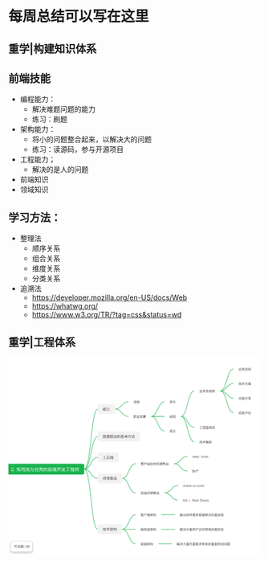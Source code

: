 # 每周总结可以写在这里

## 重学|构建知识体系
## 前端技能
* 编程能力：
    * 解决难题问题的能力
    * 练习：刷题
* 架构能力：
    * 将小的问题整合起来，以解决大的问题
    * 练习：读源码，参与开源项目
* 工程能力；
    * 解决的是人的问题
* 前端知识
* 领域知识

## 学习方法：
* 整理法
    * 顺序关系
    * 组合关系
    * 维度关系
    * 分类关系
* 追溯法
    * https://developer.mozilla.org/en-US/docs/Web
    * https://whatwg.org/
    * https://www.w3.org/TR/?tag=css&status=wd

## 重学|工程体系
![](./前端开发工程师素养.png)